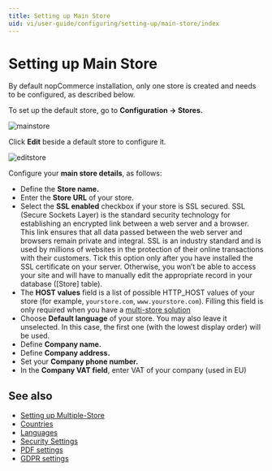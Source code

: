 ```yaml
---
title: Setting up Main Store
uid: vi/user-guide/configuring/setting-up/main-store/index
---
```


# Setting up Main Store

By default nopCommerce installation, only one store is created and needs to be configured, as described below.

To set up the default store, go to **Configuration → Stores.**

![mainstore](_static/index/mainstore.png)

Click **Edit** beside a default store to configure it.

![editstore](_static/index/Store-Edit.png)

Configure your **main store details**, as follows:

* Define the **Store name.**
* Enter the **Store URL** of your store.
* Select the **SSL enabled** checkbox if your store is SSL secured. SSL (Secure Sockets Layer) is the standard security technology for establishing an encrypted link between a web server and a browser. This link ensures that all data passed between the web server and browsers remain private and integral. SSL is an industry standard and is used by millions of websites in the protection of their online transactions with their customers. Tick this option only after you have installed the SSL certificate on your server. Otherwise, you won’t be able to access your site and will have to manually edit the appropriate record in your database ([Store] table).
* The **HOST values** field is a list of possible HTTP_HOST values of your store (for example, `yourstore.com`, `www.yourstore.com`). Filling this field is only required when you have a [multi-store solution](xref:en/user-guide/configuring/setting-up/main-store/multiple-store)
* Choose **Default language** of your store. You may also leave it unselected. In this case, the first one (with the lowest display order) will be used.
* Define **Company name.**
* Define **Company address.**
* Set your **Company phone number.**
* In the **Company VAT field**, enter VAT of your company (used in EU)

## See also

* [Setting up Multiple-Store](xref:vi/user-guide/configuring/setting-up/main-store/multiple-store)
* [Countries](xref:vi/user-guide/configuring/setting-up/main-store/countries)
* [Languages](xref:vi/user-guide/configuring/setting-up/main-store/languages)
* [Security Settings](xref:vi/user-guide/configuring/setting-up/main-store/security-settings)
* [PDF settings](xref:vi/user-guide/configuring/setting-up/main-store/pdf-settings)
* [GDPR settings](xref:vi/user-guide/configuring/setting-up/main-store/gdpr-settings)